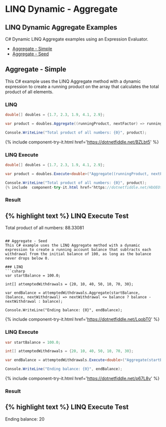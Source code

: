 # LINQ Dynamic - Aggregate

## LINQ Dynamic Aggregate Examples
C# Dynamic LINQ Aggregate examples using an Expression Evaluator.

- [Aggregate - Simple](#aggregate---simple)
- [Aggregate - Seed](#aggregate---seed)

## Aggregate - Simple
This C# example uses the LINQ Aggregate method with a dynamic expression to create a running product on the array that calculates the total product of all elements.

### LINQ
```csharp
double[] doubles = {1.7, 2.3, 1.9, 4.1, 2.9};

var product = doubles.Aggregate((runningProduct, nextFactor) => runningProduct * nextFactor);

Console.WriteLine("Total product of all numbers: {0}", product);
```
{% include component-try-it.html href='https://dotnetfiddle.net/BZLbt5' %}

### LINQ Execute
```csharp
double[] doubles = {1.7, 2.3, 1.9, 4.1, 2.9};

var product = doubles.Execute<double>("Aggregate((runningProduct, nextFactor) => runningProduct * nextFactor)");

Console.WriteLine("Total product of all numbers: {0}", product);
{% include  component-try-it.html href='https://dotnetfiddle.net/HbOEOt' %}
```

### Result
{% highlight text %}
LINQ Execute Test
------------------------------
Total product of all numbers: 88.33081

```

## Aggregate - Seed
This C# example uses the LINQ Aggregate method with a dynamic expression to create a running account balance that subtracts each withdrawal from the initial balance of 100, as long as the balance never drops below 0.

### LINQ
```csharp
var startBalance = 100.0;

int[] attemptedWithdrawals = {20, 10, 40, 50, 10, 70, 30};

var endBalance = attemptedWithdrawals.Aggregate(startBalance, (balance, nextWithdrawal) => nextWithdrawal <= balance ? balance - nextWithdrawal : balance);

Console.WriteLine("Ending balance: {0}", endBalance);
```
{% include component-try-it.html href='https://dotnetfiddle.net/LqobT0' %}

### LINQ Execute
```csharp
var startBalance = 100.0;

int[] attemptedWithdrawals = {20, 10, 40, 50, 10, 70, 30};

var endBalance = attemptedWithdrawals.Execute<double>("Aggregate(startBalance, (balance, nextWithdrawal) => ((nextWithdrawal <= balance) ? (balance - nextWithdrawal) : balance)", new {startBalance});

Console.WriteLine("Ending balance: {0}", endBalance);

```
{% include component-try-it.html href='https://dotnetfiddle.net/p67L8v' %}

### Result
{% highlight text %}
LINQ Execute Test
------------------------------
Ending balance: 20

```
